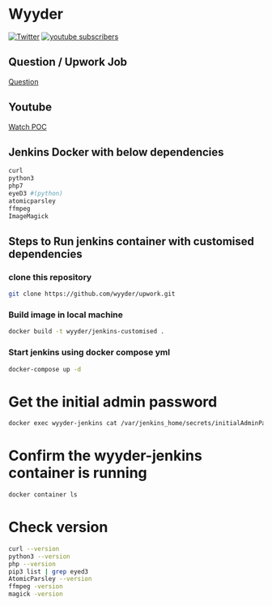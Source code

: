 # Wyyder 

[![Twitter](https://img.shields.io/badge/twitter-@wyyder-green.svg)](https://twitter.com/wyyder)
<a href="https://www.youtube.com/channel/UCklWKcVOeAAV1SC1eQwnLNQ?sub_confirmation=1">
      <img alt="youtube subscribers" title="Please Subscribe..." src="https://freshidea.com/jonah/youtube-api/subscribers-badge.php?label=Subscribers&style=for-the-badge&color=red&labelColor=ce4630"/></a> 

## Question / Upwork Job
[Question](https://raw.githubusercontent.com/wyyder/upwork/master/dockerize-jenkins-with-deps/job_details.png)

## Youtube 
[Watch POC](https://www.youtube.com/watch?v=P7PAyegw8Ss)

## Jenkins Docker with below dependencies

```bash
curl
python3
php7
eyeD3 #(python)
atomicparsley
ffmpeg
ImageMagick
```

## Steps to Run jenkins container with customised dependencies

### clone this repository 
```bash
git clone https://github.com/wyyder/upwork.git
```
### Build image in local machine
```bash
docker build -t wyyder/jenkins-customised .
```

### Start jenkins using docker compose yml
```bash
docker-compose up -d
```

# Get the initial admin password
```bash
docker exec wyyder-jenkins cat /var/jenkins_home/secrets/initialAdminPassword
```

# Confirm the wyyder-jenkins container is running
```bash
docker container ls
```
# Check version
```bash
curl --version
python3 --version 
php --version
pip3 list | grep eyed3
AtomicParsley --version
ffmpeg -version
magick -version
```